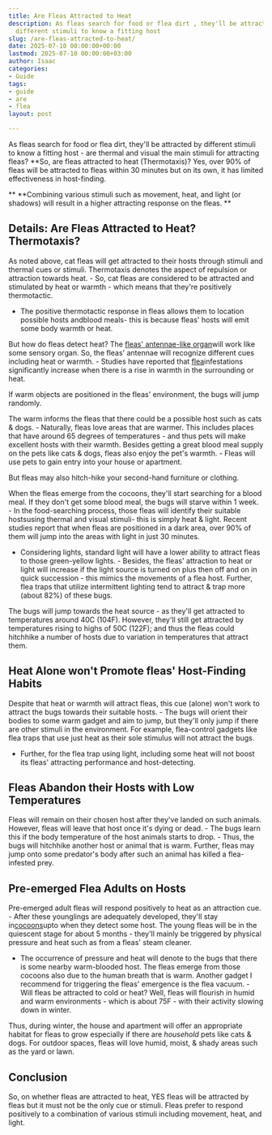 ```yaml
---
title: Are Fleas Attracted to Heat
description: As fleas search for food or flea dirt , they'll be attracted by 
  different stimuli to know a fitting host
slug: /are-fleas-attracted-to-heat/
date: 2025-07-10 00:00:00+00:00
lastmod: 2025-07-10 00:00:00+03:00
author: Isaac
categories:
- Guide
tags:
- guide
- are
- flea
layout: post

---
```

As fleas search for food or flea dirt, they'll be attracted by different stimuli to know a fitting host - are thermal and visual the main stimuli for attracting fleas? **So, are fleas attracted to heat (Thermotaxis)? Yes, over 90% of fleas will be attracted to fleas within 30 minutes but on its own, it has limited effectiveness in host-finding.

** **Combining various stimuli such as movement, heat, and light (or shadows) will result in a higher attracting response on the fleas. **

##  Details: Are Fleas Attracted to Heat? Thermotaxis?

As noted above, cat fleas will get attracted to their hosts through stimuli and thermal cues or stimuli. Thermotaxis denotes the aspect of repulsion or attraction towards heat. - So, cat fleas are considered to be attracted and stimulated by heat or warmth - which means that they're positively thermotactic.

- The positive thermotactic response in fleas allows them to location possible hosts andblood meals- this is because fleas' hosts will emit some body warmth or heat.

But how do fleas detect heat? The [fleas' antennae-like organ](https://pestpolicy.com/do-fleas-have-antennae/)will work like some sensory organ. So, the fleas' antennae will recognize different cues including heat or warmth. - Studies have reported that [flea](https://pestpolicy.com/do-fleas-have-antennae/)infestations significantly increase when there is a rise in warmth in the surrounding or heat.

If warm objects are positioned in the fleas' environment, the bugs will jump randomly.

The warm informs the fleas that there could be a possible host such as cats & dogs. - Naturally, fleas love areas that are warmer. This includes places that have around 65 degrees of temperatures - and thus pets will make excellent hosts with their warmth. Besides getting a great blood meal supply on the pets like cats & dogs, fleas also enjoy the pet's warmth. - Fleas will use pets to gain entry into your house or apartment.

But fleas may also hitch-hike your second-hand furniture or clothing.

When the fleas emerge from the cocoons, they'll start searching for a blood meal. If they don't get some blood meal, the bugs will starve within 1 week. - In the food-searching process, those fleas will identify their suitable hostsusing thermal and visual stimuli- this is simply heat & light. Recent studies report that when fleas are positioned in a dark area, over 90% of them will jump into the areas with light in just 30 minutes.

- Considering lights, standard light will have a lower ability to attract fleas to those green-yellow lights. - Besides, the fleas' attraction to heat or light will increase if the light source is turned on plus then off and on in quick succession - this mimics the movements of a flea host. Further, flea traps that utilize intermittent lighting tend to attract & trap more (about 82%) of these bugs.

The bugs will jump towards the heat source - as they'll get attracted to temperatures around 40C (104F). However, they'll still get attracted by temperatures rising to highs of 50C (122F); and thus the fleas could hitchhike a number of hosts due to variation in temperatures that attract them.

##  Heat Alone won't Promote fleas' Host-Finding Habits

Despite that heat or warmth will attract fleas, this cue (alone) won't work to attract the bugs towards their suitable hosts. - The bugs will orient their bodies to some warm gadget and aim to jump, but they'll only jump if there are other stimuli in the environment. For example, flea-control gadgets like flea traps that use just heat as their sole stimulus will not attract the bugs.

- Further, for the flea trap using light, including some heat will not boost its fleas' attracting performance and host-detecting.

##  Fleas Abandon their Hosts with Low Temperatures

Fleas will remain on their chosen host after they've landed on such animals. However, fleas will leave that host once it's dying or dead. - The bugs learn this if the body temperature of the host animals starts to drop. - Thus, the bugs will hitchhike another host or animal that is warm. Further, fleas may jump onto some predator's body after such an animal has killed a flea-infested prey.

##  Pre-emerged Flea Adults on Hosts

Pre-emerged adult fleas will respond positively to heat as an attraction cue. - After these younglings are adequately developed, they'll stay in[cocoons](https://pestpolicy.com/what-do-flea-cocoons-look-like/)upto when they detect some host. The young fleas will be in the quiescent stage for about 5 months - they'll mainly be triggered by physical pressure and heat such as from a fleas' steam cleaner.

- The occurrence of pressure and heat will denote to the bugs that there is some nearby warm-blooded host. The fleas emerge from those cocoons also due to the human breath that is warm. Another gadget I recommend for triggering the fleas' emergence is the flea vacuum. - Will fleas be attracted to cold or heat? Well, fleas will flourish in humid and warm environments - which is about 75F - with their activity slowing down in winter.

Thus, during winter, the house and apartment will offer an appropriate habitat for fleas to grow especially if there are *household* pets like cats & dogs. For outdoor spaces, fleas will love humid, moist, & shady areas such as the yard or lawn.

##  Conclusion

So, on whether fleas are attracted to heat, YES fleas will be attracted by fleas but it must not be the only cue or stimuli. Fleas prefer to respond positively to a combination of various stimuli including movement, heat, and light.